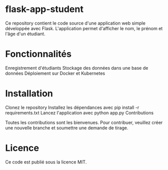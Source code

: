 # flask-app-student
Ce repository contient le code source d'une application web simple développée avec Flask. L'application permet d'afficher le nom, le prénom et l'âge d'un étudiant.

# Fonctionnalités
Enregistrement d'étudiants
Stockage des données dans une base de données
Déploiement sur Docker et Kubernetes

# Installation
Clonez le repository
Installez les dépendances avec pip install -r requirements.txt
Lancez l'application avec python app.py
Contributions

Toutes les contributions sont les bienvenues. Pour contribuer, veuillez créer une nouvelle branche et soumettre une demande de tirage.

# Licence
Ce code est publié sous la licence MIT.
